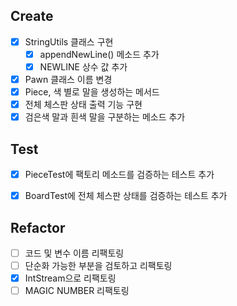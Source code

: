 ## Create
- [X] StringUtils 클래스 구현
    - [X] appendNewLine() 메소드 추가
    - [X] NEWLINE 상수 값 추가

- [X] Pawn 클래스 이름 변경
- [X] Piece, 색 별로 말을 생성하는 메서드
- [X] 전체 체스판 상태 출력 기능 구현
- [X] 검은색 말과 흰색 말을 구분하는 메소드 추가

## Test
- [X] PieceTest에 팩토리 메소드를 검증하는 테스트 추가
- [X] BoardTest에 전체 체스판 상태를 검증하는 테스트 추가


## Refactor
- [ ] 코드 및 변수 이름 리팩토링
- [ ] 단순화 가능한 부분을 검토하고 리팩토링
- [X] IntStream으로 리팩토링
- [ ] MAGIC NUMBER 리팩토링